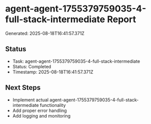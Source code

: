 # agent-agent-1755379759035-4-full-stack-intermediate Report

Generated: 2025-08-18T16:41:57.371Z

## Status
- Task: agent-agent-1755379759035-4-full-stack-intermediate
- Status: Completed
- Timestamp: 2025-08-18T16:41:57.371Z

## Next Steps
- Implement actual agent-agent-1755379759035-4-full-stack-intermediate functionality
- Add proper error handling
- Add logging and monitoring
